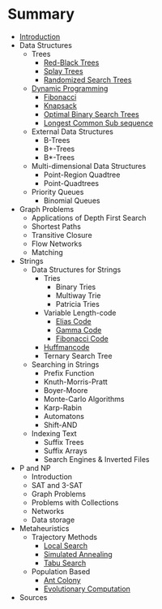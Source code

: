 # Summary

* [Introduction](README.md)
* Data Structures
    * Trees
        * [Red-Black Trees](datastructures/trees/red_black.md)
        * [Splay Trees](datastructures/trees/splay.md)
        * [Randomized Search Trees](datastructures/trees/randomized_search.md)
    * [Dynamic Programming](datastructures/dynamic_programming/dynamic_programming.md)
        * [Fibonacci](datastructures/dynamic_programming/example_fibonacci.md)
        * [Knapsack](datastructures/dynamic_programming/example_knapsack.md)
        * [Optimal Binary Search Trees](datastructures/dynamic_programming/example_optimal_binary_search_trees.md)
        * [Longest Common Sub sequence](datastructures/dynamic_programming/example_longest_common_sub_sequence.md)
    * External Data Structures
        * B-Trees
        * B+-Trees
        * B\*-Trees
    * Multi-dimensional Data Structures
        * Point-Region Quadtree
        * Point-Quadtrees
    * Priority Queues
        * Binomial Queues
* Graph Problems
    * Applications of Depth First Search
    * Shortest Paths
    * Transitive Closure
    * Flow Networks
    * Matching
* Strings
    * Data Structures for Strings
        * Tries
            * Binary Tries
            * Multiway Trie
            * Patricia Tries
        * Variable Length-code
            * [Elias Code](strings/variable_length_code/elias.md)
            * [Gamma Code](strings/variable_length_code/gamma.md)
            * [Fibonacci Code](strings/variable_length_code/fibonacci.md)
        * [Huffmancode](strings/huffmancode.md)
        * Ternary Search Tree
    * Searching in Strings
        * Prefix Function
        * Knuth-Morris-Pratt
        * Boyer-Moore
        * Monte-Carlo Algorithms
        * Karp-Rabin
        * Automatons
        * Shift-AND
    * Indexing Text
        * Suffix Trees
        * Suffix Arrays
        * Search Engines & Inverted Files
* P and NP
    * Introduction
    * SAT and 3-SAT
    * Graph Problems
    * Problems with Collections
    * Networks
    * Data storage
* Metaheuristics
    * Trajectory Methods
        * [Local Search](heuristics/trajectory_methods_basic_local_search.md)
        * [Simulated Annealing](heuristics/trajectory_methods_simulated_annealing.md)
        * [Tabu Search](heuristics/trajectory_methods_tabu_search.md)
    * Population Based
        * [Ant Colony](heuristics/population_based_ant_colony.md)
        * [Evolutionary Computation](heuristics/population_based_evolutionary_computation.md)
* Sources

